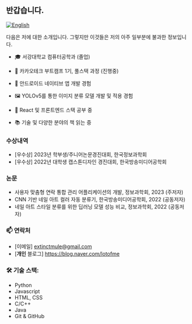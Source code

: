 ## 반갑습니다.

[![English](https://img.shields.io/badge/-English-blue)](README.en.md)

다음은 저에 대한 소개입니다. 그렇지만 이것들은 저의 아주 일부분에 불과한 정보입니다.

- 🎓 서강대학교 컴퓨터공학과 (졸업)
- 🚀 카카오테크 부트캠프 1기, 풀스택 과정 (진행중)

- 📱 안드로이드 네이티브 앱 개발 경험
- 🖼️ YOLOv5를 통한 이미지 분류 모델 개발 및 적용 경험
- 🌱 React 및 프론트엔드 스택 공부 중
- 📚 기술 및 다양한 분야의 책 읽는 중

### 수상내역

- [우수상] 2023년 학부생/주니어논문경진대회, 한국정보과학회
- [우수상] 2022년 대학생 캡스톤디자인 경진대회, 한국방송미디어공학회

### 논문

- 사용자 맞춤형 연락 통합 관리 어플리케이션의 개발, 정보과학회, 2023 (주저자)
- CNN 기반 네일 아트 컬러 자동 분류기, 한국방송미디어공학회, 2022 (공동저자)
- 네일 아트 스타일 분류를 위한 딥러닝 모델 성능 비교, 정보과학회, 2022 (공동저자)

### 📫 연락처

- [이메일] extinctmule@gmail.com
- [**개인** 블로그] https://blog.naver.com/lotofme

### 🛠️ 기술 스택:

- Python
- Javascript
- HTML, CSS
- C/C++
- Java
- Git & GitHub
